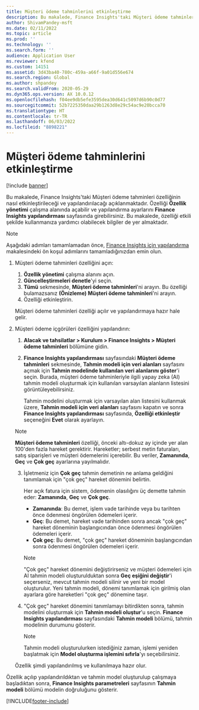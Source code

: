 ```yaml
---
title: Müşteri ödeme tahminlerini etkinleştirme
description: Bu makalede, Finance Insights'taki Müşteri ödeme tahminleri özelliğinin nasıl etkinleştirileceği ve yapılandırılacağı açıklanmaktadır.
author: ShivamPandey-msft
ms.date: 02/11/2022
ms.topic: article
ms.prod: ''
ms.technology: ''
ms.search.form: ''
audience: Application User
ms.reviewer: kfend
ms.custom: 14151
ms.assetid: 3d43ba40-780c-459a-a66f-9a01d556e674
ms.search.region: Global
ms.author: shpandey
ms.search.validFrom: 2020-05-29
ms.dyn365.ops.version: AX 10.0.12
ms.openlocfilehash: f04ee9db5efe3595dea30d641c5097d6b90c0d77
ms.sourcegitcommit: 52b7225350daa29b1263d8e29c54ac9e20bcca70
ms.translationtype: HT
ms.contentlocale: tr-TR
ms.lasthandoff: 06/03/2022
ms.locfileid: "8898221"
---
```

# <a name="enable-customer-payment-predictions"></a>Müşteri ödeme tahminlerini etkinleştirme

[!include [banner](../includes/banner.md)]

Bu makalede, Finance Insights'taki Müşteri ödeme tahminleri özelliğinin nasıl etkinleştirileceği ve yapılandırılacağı açıklanmaktadır. Özelliği **Özellik yönetimi** çalışma alanında açabilir ve yapılandırma ayarlarını **Finance Insights yapılandırması** sayfasında girebilirsiniz. Bu makalede, özelliği etkili şekilde kullanmanıza yardımcı olabilecek bilgiler de yer almaktadır.

> [!NOTE]
> Aşağıdaki adımları tamamlamadan önce, [Finance Insights için yapılandırma](configure-for-fin-insites.md) makalesindeki ön koşul adımlarını tamamladığınızdan emin olun.

1. Müşteri ödeme tahminleri özelliğini açın:

    1. **Özellik yönetimi** çalışma alanını açın.
    2. **Güncelleştirmeleri denetle**'yi seçin.
    3. **Tümü** sekmesinde, **Müşteri ödeme tahminleri**'ni arayın. Bu özelliği bulamazsanız **(Önizleme) Müşteri ödeme tahminleri**'ni arayın. 
    4. Özelliği etkinleştirin.

    Müşteri ödeme tahminleri özelliği açılır ve yapılandırmaya hazır hale gelir.

2. Müşteri ödeme içgörüleri özelliğini yapılandırın:

    1. **Alacak ve tahsilatlar \> Kurulum \> Finance Insights \> Müşteri ödeme tahminleri** bölümüne gidin.
    2. **Finance Insights yapılandırması** sayfasındaki **Müşteri ödeme tahminleri** sekmesinde, **Tahmin modeli için veri alanları** sayfasını açmak için **Tahmin modelinde kullanılan veri alanlarını göster**'i seçin. Burada, müşteri ödeme tahminleriyle ilgili yapay zeka (AI) tahmin modeli oluşturmak için kullanılan varsayılan alanların listesini görüntüleyebilirsiniz.

        Tahmin modelini oluşturmak için varsayılan alan listesini kullanmak üzere, **Tahmin modeli için veri alanları** sayfasını kapatın ve sonra **Finance Insights yapılandırması** sayfasında, **Özelliği etkinleştir** seçeneğini **Evet** olarak ayarlayın.
        
   > [!NOTE]
   > **Müşteri ödeme tahminleri** özelliği, önceki altı-dokuz ay içinde yer alan 100'den fazla hareket gerektirir. Hareketler; serbest metin faturaları, satış siparişleri ve müşteri ödemelerini içerebilir. Bu veriler, **Zamanında**, **Geç** ve **Çok geç** ayarlarına yayılmalıdır.    
     

    3. İşletmeniz için **Çok geç** tahmin demetinin ne anlama geldiğini tanımlamak için "çok geç" hareket dönemini belirtin.

        Her açık fatura için sistem, ödemenin olasılığını üç demette tahmin eder: **Zamanında**, **Geç** ve **Çok geç**.

        - **Zamanında**: Bu demet, işlem vade tarihinde veya bu tarihten önce ödenmesi öngörülen ödemeleri içerir.
        - **Geç**: Bu demet, hareket vade tarihinden sonra ancak "çok geç" hareket döneminin başlangıcından önce ödenmesi öngörülen ödemeleri içerir.
        - **Çok geç**: Bu demet, "çok geç" hareket döneminin başlangıcından sonra ödenmesi öngörülen ödemeleri içerir.

        > [!NOTE]
        > "Çok geç" hareket dönemini değiştirirseniz ve müşteri ödemeleri için AI tahmin modeli oluşturulduktan sonra **Geç eşiğini değiştir**'i seçerseniz, mevcut tahmin modeli silinir ve yeni bir model oluşturulur. Yeni tahmin modeli, dönemi tanımlamak için girilmiş olan ayarlara göre hareketleri "çok geç" dönemine taşır.

    4. "Çok geç" hareket dönemini tanımlamayı bitirdikten sonra, tahmin modelini oluşturmak için **Tahmin modeli oluştur**'u seçin. **Finance Insights yapılandırması** sayfasındaki **Tahmin modeli** bölümü, tahmin modelinin durumunu gösterir.

        > [!NOTE]
        > Tahmin modeli oluşturulurken istediğiniz zaman, işlemi yeniden başlatmak için **Model oluşturma işlemini sıfırla**'yı seçebilirsiniz.

    Özellik şimdi yapılandırılmış ve kullanılmaya hazır olur.

Özellik açılıp yapılandırıldıktan ve tahmin model oluşturulup çalışmaya başladıktan sonra, **Finance Insights parametreleri** sayfasının **Tahmin modeli** bölümü modelin doğruluğunu gösterir.

[!INCLUDE[footer-include](../../includes/footer-banner.md)]
